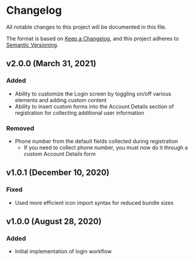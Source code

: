 # Changelog
All notable changes to this project will be documented in this file.

The format is based on [Keep a Changelog](https://keepachangelog.com/en/1.0.0/),
and this project adheres to [Semantic Versioning](https://semver.org/spec/v2.0.0.html).

## v2.0.0 (March 31, 2021)
### Added
-   Ability to customize the Login screen by toggling on/off various elements and adding custom content
-   Ability to insert custom forms into the Account Details section of registration for collecting additional user information

### Removed
-   Phone number from the default fields collected during registration
    - If you need to collect phone number, you must now do it through a custom Account Details form

## v1.0.1 (December 10, 2020)
### Fixed
-   Used more efficient icon import syntax for reduced bundle sizes

## v1.0.0 (August 28, 2020)
### Added
-   Initial implementation of login workflow